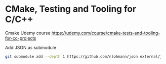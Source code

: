 # CMake, Testing and Tooling for C/C++

Cmake Udemy course https://udemy.com/course/cmake-tests-and-tooling-for-cc-projects  

Add JSON as submodule
```sh
git submodule add --depth 1 https://github.com/nlohmann/json external/json
```
